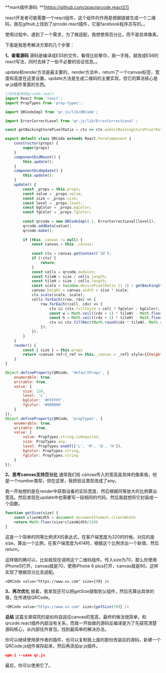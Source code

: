 **mark插件源码: **[https://github.com/zpao/qrcode.react][1]

react开发者可能需要一个react组件，这个组件的作用是根据链接生成一个二维码，我在github上找到了qrcode.react插件，它是facebook程序员写的。。

使用过程中，遇到了一个需求，为了做适配，我想使用百分比，而不是具体像素。

下面是我思考解决方案的几个步骤：

**1、查看源码**
源码是编译成ES5的文件，看得比较晕😓，我一手贱，就改成ES6的react写法，同时去掉了一些不必要的验证信息。。

update和render方法是最主要的，render方法中，return了一个canvas标签，宽度和高度在这里设置。update方法是生成二维码的主要实现，但它的算法核心是qr.js插件里面的东西。

```javascript
//ES6版本的qrcode.react
import React from 'react';
import PropTypes from 'prop-types';

import QRCodeImpl from 'qr.js/lib/QRCode';

import ErrorCorrectLevel from 'qr.js/lib/ErrorCorrectLevel';

const getBackingStorePixelRatio = ctx => ctx.webkitBackingStorePixelRatio || ctx.mozBackingStorePixelRatio || ctx.msBackingStorePixelRatio || ctx.oBackingStorePixelRatio || ctx.backingStorePixelRatio || 1

export default class QRCode extends React.PureComponent {
    constructor(props) {
        super(props)
    }
    componentDidMount() {
        this.update();
    }
    componentDidUpdate() {
        this.update();
    }
    update() {
        const _props = this.props;
        const value = _props.value;
        const size = _props.size;
        const level = _props.level;
        const bgColor = _props.bgColor;
        const fgColor = _props.fgColor;
        
        const qrcode = new QRCodeImpl(-1, ErrorCorrectLevel[level]);
        qrcode.addData(value);
        qrcode.make();
        
        if (this._canvas != null) {
            const canvas = this._canvas;
            
            const ctx = canvas.getContext('2d');
            if (!ctx) {
                return;
            }
            const cells = qrcode.modules;
            const tileW = size / cells.length;
            const tileH = size / cells.length;
            const scale = (window.devicePixelRatio || 1) / getBackingStorePixelRatio(ctx);
            canvas.height = canvas.width = size * scale;
            ctx.scale(scale, scale);
            cells.forEach((row, rdx) => {
                row.forEach((cell, cdx) => {
                    ctx && (ctx.fillStyle = cell ? fgColor : bgColor);
                    const w = Math.ceil((cdx + 1) * tileW) - Math.floor(cdx * tileW);
                    const h = Math.ceil((rdx + 1) * tileH) - Math.floor(rdx * tileH);
                    ctx && ctx.fillRect(Math.round(cdx * tileW), Math.round(rdx * tileH), w, h);
                });
            });
        }
    }
    render() {
        const { size } = this.props
        return <canvas ref={_ref => this._canvas = _ref} style={{height: size, width: size}} ></canvas>
    }
}

Object.defineProperty(QRCode, 'defaultProps', {
    enumerable: true,
    writable: true,
    value: {
        size: 128,
        level: 'L',
        bgColor: '#FFFFFF',
        fgColor: '#000000'
    }
});
Object.defineProperty(QRCode, 'propTypes', {
    enumerable: true,
    writable: true,
    value: {
        value: PropTypes.string.isRequired,
        size: PropTypes.any,
        level: PropTypes.oneOf(['L', 'M', 'Q', 'H']),
        bgColor: PropTypes.string,
        fgColor: PropTypes.string
    }
});
```

**2、思考canvas支持百分比**
通常我们给 canvas传入的宽高是具体的像素值，他是一个number类型，但在这里，我把验证类型改成了any。

我一开始想的是在render中获取设备的实际宽度，然后根据同等放大的比例算出宽高。然后发现在update中也需要写一段相同的代码，然后我就想将它封装成一个函数。
```javascript
function getSize(size) {
    const clienWidth = document.documentElement.clientWidth
    return Math.floor(size*clienWidth/320)
}
```
这是一个简单的同等比例求X的表达式，在客户端宽度为320的时候，对应的是size，算出一个比例，在客户端宽度为414时，根据这个比例求出一个新值，然后return。

这样做的确可以，比如我现在调用这个二维码组件。传入size为70，那么你使用iPhone5打开，canvas就是70，使用iPhone 6 plus打开，canvas就是90。这样实现了根据百分比去适配。
```javacript
<QRCode value="https://www.xx.com" size={70} />
```
**3、再次优化**
接着，我发现还可以把getSize提取到父组件，然后先算出具体的值，在传递给QRCode。
```javascript
<QRCode value="https://www.xx.com" size={getSize(70)} />
```
**总结**
这篇文章探究的是如何自适应canvas的宽高，最终的做法很简单，和qrcode.react插件内部没有关系，而我一开始做的源码反编译是为了先探究清楚源码核心，从内部往外冒泡，找到最简单的解决办法。

你可以继续使用原作者的插件，也可以复制我上面的那份改装后的源码，新建一个QRCode.js组件保存起来，然后再添加qr.js插件。
```json
npm i --save qr.js
```

最后，你可以使用它了。

  [1]: https://github.com/zpao/qrcode.react
